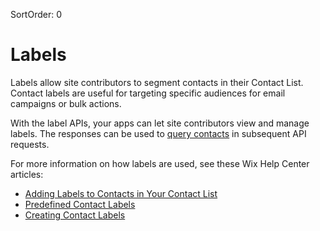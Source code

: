 SortOrder: 0
# Labels

Labels allow site contributors to segment contacts in their Contact List.
Contact labels are useful for targeting specific audiences
for email campaigns or bulk actions.

With the label APIs, your apps can let site contributors view and manage labels.
The responses can be used to [query contacts][query-contacts]
in subsequent API requests.

For more information on how labels are used,
see these Wix Help Center articles:

- [Adding Labels to Contacts in Your Contact List][kb-add-labels]
- [Predefined Contact Labels][kb-predefined-labels]
- [Creating Contact Labels][kb-create-labels]

[query-contacts]: https://dev.wix.com/api/rest/contacts/contacts/contacts-v4/query-contacts

[kb-add-labels]: https://support.wix.com/en/article/adding-labels-to-contacts-in-your-contact-list
[kb-predefined-labels]: https://support.wix.com/en/article/predefined-contact-labels
[kb-create-labels]: https://support.wix.com/en/article/creating-contact-labels